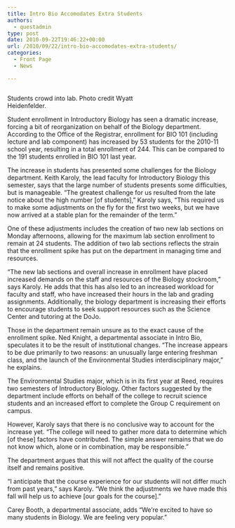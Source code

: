 ```yaml
---
title: Intro Bio Accomodates Extra Students
authors: 
  - questadmin
type: post
date: 2010-09-22T19:46:22+00:00
url: /2010/09/22/intro-bio-accomodates-extra-students/
categories:
  - Front Page
  - News

---
```

<div id="attachment_315" style="width: 298px" class="wp-caption alignleft">
  <a href="https://i1.wp.com/www.reedquest.org/wp-content/uploads/2010/09/fdv.jpg"><img class="size-full wp-image-315  " title="Students crowd into lab. Photo credit Wyatt Heidenfelder." src="https://i1.wp.com/www.reedquest.org/wp-content/uploads/2010/09/fdv.jpg?resize=288%2C191" alt="" data-recalc-dims="1" /></a>
  
  <p class="wp-caption-text">
    Students crowd into lab. Photo credit Wyatt Heidenfelder.
  </p>
</div>

Student enrollment in Introductory Biology has seen a dramatic increase, forcing a bit of reorganization on behalf of the Biology department. According to the Office of the Registrar, enrollment for BIO 101 (including lecture and lab component) has increased by 53 students for the 2010-11 school year, resulting in a total enrollment of 244. This can be compared to the 191 students enrolled in BIO 101 last year.

The increase in students has presented some challenges for the Biology department. Keith Karoly, the lead faculty for Introductory Biology this semester, says that the large number of students presents some difficulties, but is manageable. “The greatest challenge for us resulted from the late notice about the high number [of students],” Karoly says, “This required us to make some adjustments on the fly for the first two weeks, but we have now arrived at a stable plan for the remainder of the term.”

One of these adjustments includes the creation of two new lab sections on Monday afternoons, allowing for the maximum lab section enrollment to remain at 24 students. The addition of two lab sections reflects the strain that the enrollment spike has put on the department in managing time and resources.

“The new lab sections and overall increase in enrollment have placed increased demands on the staff and resources of the Biology stockroom,” says Karoly. He adds that this has also led to an increased workload for faculty and staff, who have increased their hours in the lab and grading assignments. Additionally, the biology department is increasing their efforts to encourage students to seek support resources such as the Science Center and tutoring at the DoJo.

Those in the department remain unsure as to the exact cause of the enrollment spike. Ned Knight, a departmental associate in Intro Bio, speculates it to be the result of institutional changes. “The increase appears to be due primarily to two reasons: an unusually large entering freshman class, and the launch of the Environmental Studies interdisciplinary major,” he explains.

The Environmental Studies major, which is in its first year at Reed, requires two semesters of Introductory Biology. Other factors suggested by the department include efforts on behalf of the college to recruit science students and an increased effort to complete the Group C requirement on campus.

However, Karoly says that there is no conclusive way to account for the increase yet. “The college will need to gather more data to determine which [of these] factors have contributed. The simple answer remains that we do not know which, alone or in combination, may be responsible.”

The department argues that this will not affect the quality of the course itself and remains positive.

“I anticipate that the course experience for our students will not differ much from past years,” says Karoly. “We think the adjustments we have made this fall will help us to achieve [our goals for the course].”

Carey Booth, a departmental associate, adds “We’re excited to have so many students in Biology. We are feeling very popular.”